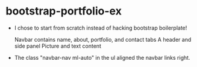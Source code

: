# bootstrap-portfolio-ex

* I chose to start from scratch instead of hacking bootstrap boilerplate!

  Navbar contains name, about, portfolio, and contact tabs
  A header and side panel
  Picture and text content 

* The class "navbar-nav ml-auto" in the ul aligned the navbar links right.


